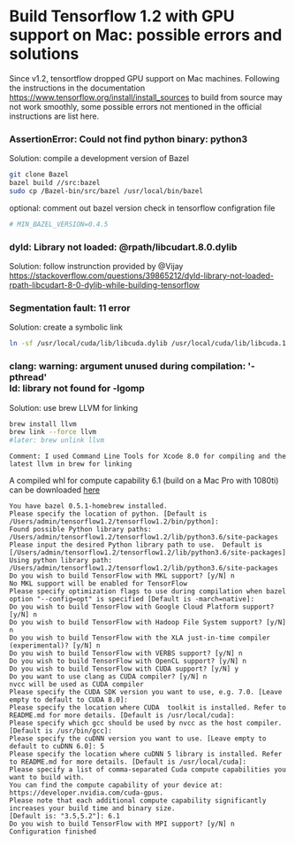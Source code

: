 Build Tensorflow 1.2 with GPU support on Mac: possible errors and solutions
=====

Since v1.2, tensortflow dropped GPU support on Mac machines.
Following the instructions in the documentation https://www.tensorflow.org/install/install_sources to build from source may not work smoothly, some possible errors not mentioned in the official instructions are list here.

### AssertionError: Could not find python binary: python3
Solution: compile a development version of Bazel
```Bash
git clone Bazel
bazel build //src:bazel
sudo cp /Bazel-bin/src/bazel /usr/local/bin/bazel
```

optional: comment out bazel version check in tensorflow configration file
```Bash
# MIN_BAZEL_VERSION=0.4.5
```

### dyld: Library not loaded: @rpath/libcudart.8.0.dylib
Solution: follow instrunction provided by @Vijay https://stackoverflow.com/questions/39865212/dyld-library-not-loaded-rpath-libcudart-8-0-dylib-while-building-tensorflow

### Segmentation fault: 11 error
Solution: create a symbolic link
```Bash
ln -sf /usr/local/cuda/lib/libcuda.dylib /usr/local/cuda/lib/libcuda.1.dylib
```

### clang: warning: argument unused during compilation: '-pthread' <br/> ld: library not found for -lgomp
Solution: use brew LLVM for linking
```Bash
brew install llvm
brew link --force llvm
#later: brew unlink llvm
```

    Comment: I used Command Line Tools for Xcode 8.0 for compiling and the latest llvm in brew for linking

A compiled whl for compute capability 6.1 (build on a Mac Pro with 1080ti) can be downloaded [here](https://pan.baidu.com/s/1jHM1Eh4)
    
    You have bazel 0.5.1-homebrew installed.
    Please specify the location of python. [Default is /Users/admin/tensorflow1.2/tensorflow1.2/bin/python]: 
    Found possible Python library paths:
    /Users/admin/tensorflow1.2/tensorflow1.2/lib/python3.6/site-packages
    Please input the desired Python library path to use.  Default is [/Users/admin/tensorflow1.2/tensorflow1.2/lib/python3.6/site-packages]
    Using python library path: /Users/admin/tensorflow1.2/tensorflow1.2/lib/python3.6/site-packages
    Do you wish to build TensorFlow with MKL support? [y/N] n
    No MKL support will be enabled for TensorFlow
    Please specify optimization flags to use during compilation when bazel option "--config=opt" is specified [Default is -march=native]: 
    Do you wish to build TensorFlow with Google Cloud Platform support? [y/N] n
    Do you wish to build TensorFlow with Hadoop File System support? [y/N] n
    Do you wish to build TensorFlow with the XLA just-in-time compiler (experimental)? [y/N] n
    Do you wish to build TensorFlow with VERBS support? [y/N] n
    Do you wish to build TensorFlow with OpenCL support? [y/N] n
    Do you wish to build TensorFlow with CUDA support? [y/N] y
    Do you want to use clang as CUDA compiler? [y/N] n
    nvcc will be used as CUDA compiler
    Please specify the CUDA SDK version you want to use, e.g. 7.0. [Leave empty to default to CUDA 8.0]: 
    Please specify the location where CUDA  toolkit is installed. Refer to README.md for more details. [Default is /usr/local/cuda]: 
    Please specify which gcc should be used by nvcc as the host compiler. [Default is /usr/bin/gcc]: 
    Please specify the cuDNN version you want to use. [Leave empty to default to cuDNN 6.0]: 5
    Please specify the location where cuDNN 5 library is installed. Refer to README.md for more details. [Default is /usr/local/cuda]: 
    Please specify a list of comma-separated Cuda compute capabilities you want to build with.
    You can find the compute capability of your device at: https://developer.nvidia.com/cuda-gpus.
    Please note that each additional compute capability significantly increases your build time and binary size.
    [Default is: "3.5,5.2"]: 6.1
    Do you wish to build TensorFlow with MPI support? [y/N] n
    Configuration finished
